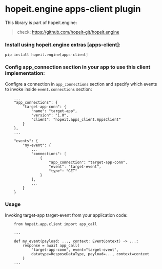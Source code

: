 # hopeit.engine apps-client plugin


This library is part of hopeit.engine:

> check: https://github.com/hopeit-git/hopeit.engine


### Install using hopeit.engine extras [apps-client]:

```
pip install hopeit.engine[apps-client]
```

### Config app_connection section in your app to use this client implementation:

Configre a connection in `app_connections` section and specify which events to invoke
inside `event.connections` section:

```
    ...
    "app_connections": {
        "target-app-conn": {
            "name": "target-app",
            "version": "1.0",
            "client": "hopeit.apps_client.AppsClient"
        }
    },
    ...

    "events": {
        "my-event": {
            ...
            "connections": [
                {
                    "app_connection": "target-app-conn",
                    "event": "target-event",
                    "type": "GET"
                }
            ],
            ...
        }
    }
```

### Usage

Invoking target-app target-event from your application code:

```
    from hopeit.app.client import app_call

    ...

    def my_event(payload: ..., context: EventContext) -> ...:
        response = await app_call(
            "target-app-conn", event="target-event",
            datatype=ResposeDataType, payload=..., context=context
        )
    ...

```
